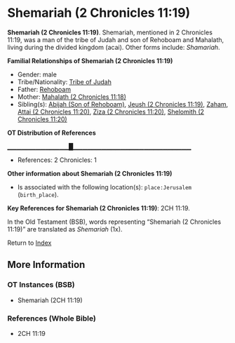 # Shemariah (2 Chronicles 11:19)
**Shemariah (2 Chronicles 11:19)**. 
Shemariah, mentioned in 2 Chronicles 11:19, was a man of the tribe of Judah and son of Rehoboam and Mahalath, living during the divided kingdom (acai). 
Other forms include: 
*Shamariah*. 




**Familial Relationships of Shemariah (2 Chronicles 11:19)**


* Gender: male
* Tribe/Nationality: [Tribe of Judah](../../../groups/md/acai/Judah.md)
* Father: [Rehoboam](Rehoboam.md)
* Mother: [Mahalath (2 Chronicles 11:18)](Mahalath.2.md)
* Sibling(s): [Abijah (Son of Rehoboam)](Abijah.4.md), [Jeush (2 Chronicles 11:19)](Jeush.5.md), [Zaham](Zaham.md), [Attai (2 Chronicles 11:20)](Attai.3.md), [Ziza (2 Chronicles 11:20)](Ziza.2.md), [Shelomith (2 Chronicles 11:20)](Shelomith.3.md)


**OT Distribution of References**

▁▁▁▁▁▁▁▁▁▁▁▁▁█▁▁▁▁▁▁▁▁▁▁▁▁▁▁▁▁▁▁▁▁▁▁▁▁▁
* References: 2 Chronicles: 1





**Other information about Shemariah (2 Chronicles 11:19)**


* Is associated with the following location(s): 
`place:Jerusalem` (`birth_place`). 


**Key References for Shemariah (2 Chronicles 11:19)**: 
2CH 11:19. 


In the Old Testament (BSB), words representing “Shemariah (2 Chronicles 11:19)” are translated as 
*Shemariah* (1x). 




Return to [Index](00-Index.md)

## More Information

### OT Instances (BSB)

* Shemariah (2CH 11:19)



### References (Whole Bible)

* 2CH 11:19



